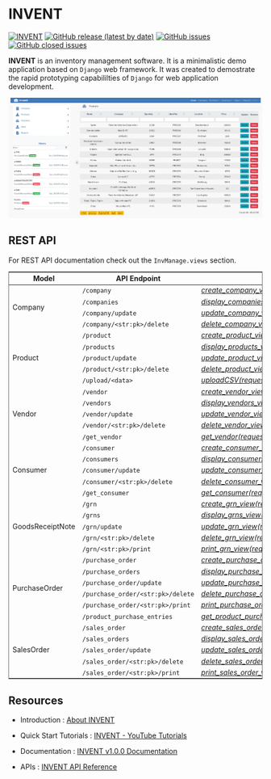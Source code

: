 # INVENT

[![INVENT](https://img.shields.io/badge/INVENT-python-blue)](#)
[![GitHub release (latest by date)](https://img.shields.io/github/v/release/JoshiGirish/InventoryManagement)](https://github.com/JoshiGirish/InventoryManagement/releases/tag/v1.0.0)
[![GitHub issues](https://img.shields.io/github/issues-raw/JoshiGirish/InventoryManagement?color=red)](https://github.com/JoshiGirish/InventoryManagement/issues)
[![GitHub closed issues](https://img.shields.io/github/issues-closed-raw/JoshiGirish/InventoryManagement?color=green)](https://github.com/JoshiGirish/InventoryManagement/issues?q=is%3Aissue+is%3Aclosed)


**INVENT** is an inventory management software. It is a minimalistic demo application based on `Django` web framework. It was created to demostrate the rapid prototyping capabililties of `Django` for web application development.

![INVENT](/docs/images/main.png)


## REST API

For REST API documentation check out the `InvManage.views` section.

<table style="border:1px solid dimgray;">
	<thead>
		<tr>
			<th>
				Model
			</th>
			<th>
				API Endpoint
			</th>
			<th>
				View
			</th>
		</tr>
	</thead>
	<tbody>
	<!-- Company APIs -->
		<tr>
			<td rowspan="4">
				Company
			</td>
			<td>
				<code>/company</code>
			</td>
			<td>
				<a href="https://inventory-management.readthedocs.io/en/latest/autoapi/InvManage/views/company_views/index.html#InvManage.views.company_views.create_company_view" style="font-style:italic;">create_company_view(request)</a>
			</td>
		</tr>
		<tr>
			<td>
				<code>/companies</code>
			</td>
			<td>
				<a href="https://inventory-management.readthedocs.io/en/latest/autoapi/InvManage/views/company_views/index.html#InvManage.views.company_views.display_companies_view" style="font-style:italic;">display_companies_view(request)</a>
			</td>
		</tr>
		<tr>
			<td>
				<code>/company/update</code>
			</td>
			<td>
				<a href="https://inventory-management.readthedocs.io/en/latest/autoapi/InvManage/views/company_views/index.html#InvManage.views.company_views.update_company_view" style="font-style:italic;">update_company_view(request)</a>
			</td>
		</tr>
		<tr>
			<td>
				<code>/company/&lt;str:pk&gt;/delete</code>
			</td>
			<td>
				<a href="https://inventory-management.readthedocs.io/en/latest/autoapi/InvManage/views/company_views/index.html#InvManage.views.company_views.delete_company_view" style="font-style:italic;">delete_company_view(request, pk)</a>
			</td>
		</tr>
		<!-- Product APIs -->
		<tr>
			<td rowspan="5">
				Product
			</td>
			<td>
				<code>/product</code>
			</td>
			<td>
				<a href="https://inventory-management.readthedocs.io/en/latest/autoapi/InvManage/views/product_views/index.html#InvManage.views.product_views.create_product_view" style="font-style:italic;">create_product_view(request)</a>
			</td>
		</tr>
		<tr>
			<td>
				<code>/products</code>
			</td>
			<td>
				<a href="https://inventory-management.readthedocs.io/en/latest/autoapi/InvManage/views/product_views/index.html#InvManage.views.product_views.display_products_view" style="font-style:italic;">display_products_view(request)</a>
			</td>
		</tr>
		<tr>
			<td>
				<code>/product/update</code>
			</td>
			<td>
				<a href="https://inventory-management.readthedocs.io/en/latest/autoapi/InvManage/views/product_views/index.html#InvManage.views.product_views.update_product_view" style="font-style:italic;">update_product_view(request)</a>
			</td>
		</tr>
		<tr>
			<td>
				<code>/product/&lt;str:pk&gt;/delete</code>
			</td>
			<td>
				<a href="https://inventory-management.readthedocs.io/en/latest/autoapi/InvManage/views/product_views/index.html#InvManage.views.product_views.delete_product_view" style="font-style:italic;">delete_product_view(request, pk)</a>
			</td>
		</tr>
		<tr>
			<td>
				<code>/upload/&lt;data&gt;</code>
			</td>
			<td>
				<a href="https://inventory-management.readthedocs.io/en/latest/autoapi/InvManage/views/product_views/index.html#InvManage.views.product_views.uploadCSV" style="font-style:italic;">uploadCSV(request, data)</a>
			</td>
		</tr>
		<!-- Vendor APIs -->
		<tr>
			<td rowspan="5">
				Vendor
			</td>
			<td>
				<code>/vendor</code>
			</td>
			<td>
				<a href="https://inventory-management.readthedocs.io/en/latest/autoapi/InvManage/views/vendor_views/index.html#InvManage.views.vendor_views.create_vendor_view" style="font-style:italic;">create_vendor_view(request)</a>
			</td>
		</tr>
		<tr>
			<td>
				<code>/vendors</code>
			</td>
			<td>
				<a href="https://inventory-management.readthedocs.io/en/latest/autoapi/InvManage/views/vendor_views/index.html#InvManage.views.vendor_views.display_vendors_view" style="font-style:italic;">display_vendors_view(request)</a>
			</td>
		</tr>
		<tr>
			<td>
				<code>/vendor/update</code>
			</td>
			<td>
				<a href="https://inventory-management.readthedocs.io/en/latest/autoapi/InvManage/views/vendor_views/index.html#InvManage.views.vendor_views.update_vendor_view" style="font-style:italic;">update_vendor_view(request)</a>
			</td>
		</tr>
		<tr>
			<td>
				<code>/vendor/&lt;str:pk&gt;/delete</code>
			</td>
			<td>
				<a href="https://inventory-management.readthedocs.io/en/latest/autoapi/InvManage/views/vendor_views/index.html#InvManage.views.vendor_views.delete_vendor_view" style="font-style:italic;">delete_vendor_view(request, pk)</a>
			</td>
		</tr>
		<tr>
			<td>
				<code>/get_vendor</code>
			</td>
			<td>
				<a href="https://inventory-management.readthedocs.io/en/latest/autoapi/InvManage/views/vendor_views/index.html#InvManage.views.vendor_views.get_vendor" style="font-style:italic;">get_vendor(request)</a>
			</td>
		</tr>
		<!-- Consumer APIs -->
		<tr>
			<td rowspan="5">
				Consumer
			</td>
			<td>
				<code>/consumer</code>
			</td>
			<td>
				<a href="https://inventory-management.readthedocs.io/en/latest/autoapi/InvManage/views/consumer_views/index.html#InvManage.views.consumer_views.create_consumer_view" style="font-style:italic;">create_consumer_view(request)</a>
			</td>
		</tr>
		<tr>
			<td>
				<code>/consumers</code>
			</td>
			<td>
				<a href="https://inventory-management.readthedocs.io/en/latest/autoapi/InvManage/views/consumer_views/index.html#InvManage.views.consumer_views.display_consumers_view" style="font-style:italic;">display_consumers_view(request)</a>
			</td>
		</tr>
		<tr>
			<td>
				<code>/consumer/update</code>
			</td>
			<td>
				<a href="https://inventory-management.readthedocs.io/en/latest/autoapi/InvManage/views/consumer_views/index.html#InvManage.views.consumer_views.update_consumer_view" style="font-style:italic;">update_consumer_view(request)</a>
			</td>
		</tr>
		<tr>
			<td>
				<code>/consumer/&lt;str:pk&gt;/delete</code>
			</td>
			<td>
				<a href="https://inventory-management.readthedocs.io/en/latest/autoapi/InvManage/views/consumer_views/index.html#InvManage.views.consumer_views.delete_consumer_view" style="font-style:italic;">delete_consumer_view(request, pk)</a>
			</td>
		</tr>
		<tr>
			<td>
				<code>/get_consumer</code>
			</td>
			<td>
				<a href="https://inventory-management.readthedocs.io/en/latest/autoapi/InvManage/views/consumer_views/index.html#InvManage.views.consumer_views.get_consumer" style="font-style:italic;">get_consumer(request)</a>
			</td>
		</tr>
		<!-- GRN APIs -->
		<tr>
			<td rowspan="5">
				GoodsReceiptNote
			</td>
			<td>
				<code>/grn</code>
			</td>
			<td>
				<a href="https://inventory-management.readthedocs.io/en/latest/autoapi/InvManage/views/goods_receipt_note_views/index.html#InvManage.views.goods_receipt_note_views.create_grn_view" style="font-style:italic;">create_grn_view(request)</a>
			</td>
		</tr>
		<tr>
			<td>
				<code>/grns</code>
			</td>
			<td>
				<a href="https://inventory-management.readthedocs.io/en/latest/autoapi/InvManage/views/goods_receipt_note_views/index.html#InvManage.views.goods_receipt_note_views.display_grns_view" style="font-style:italic;">display_grns_view(request)</a>
			</td>
		</tr>
		<tr>
			<td>
				<code>/grn/update</code>
			</td>
			<td>
				<a href="https://inventory-management.readthedocs.io/en/latest/autoapi/InvManage/views/goods_receipt_note_views/index.html#InvManage.views.goods_receipt_note_views.update_grn_view" style="font-style:italic;">update_grn_view(request)</a>
			</td>
		</tr>
		<tr>
			<td>
				<code>/grn/&lt;str:pk&gt;/delete</code>
			</td>
			<td>
				<a href="https://inventory-management.readthedocs.io/en/latest/autoapi/InvManage/views/goods_receipt_note_views/index.html#InvManage.views.goods_receipt_note_views.delete_grn_view" style="font-style:italic;">delete_grn_view(request, pk)</a>
			</td>
		</tr>
		<tr>
			<td>
				<code>/grn/&lt;str:pk&gt;/print</code>
			</td>
			<td>
				<a href="https://inventory-management.readthedocs.io/en/latest/autoapi/InvManage/views/goods_receipt_note_views/index.html#InvManage.views.goods_receipt_note_views.print_grn_view" style="font-style:italic;">print_grn_view(request, pk)</a>
			</td>
		</tr>
		<!-- PO APIs -->
		<tr>
			<td rowspan="6">
				PurchaseOrder
			</td>
			<td>
				<code>/purchase_order</code>
			</td>
			<td>
				<a href="https://inventory-management.readthedocs.io/en/latest/autoapi/InvManage/views/purchase_order_views/index.html#InvManage.views.purchase_order_views.create_purchase_order_view" style="font-style:italic;">create_purchase_order_view(request)</a>
			</td>
		</tr>
		<tr>
			<td>
				<code>/purchase_orders</code>
			</td>
			<td>
				<a href="https://inventory-management.readthedocs.io/en/latest/autoapi/InvManage/views/purchase_order_views/index.html#InvManage.views.purchase_order_views.display_purchase_orders_view" style="font-style:italic;">display_purchase_orders_view(request)</a>
			</td>
		</tr>
		<tr>
			<td>
				<code>/purchase_order/update</code>
			</td>
			<td>
				<a href="https://inventory-management.readthedocs.io/en/latest/autoapi/InvManage/views/purchase_order_views/index.html#InvManage.views.purchase_order_views.update_purchase_order_view" style="font-style:italic;">update_purchase_order_view(request)</a>
			</td>
		</tr>
		<tr>
			<td>
				<code>/purchase_order/&lt;str:pk&gt;/delete</code>
			</td>
			<td>
				<a href="https://inventory-management.readthedocs.io/en/latest/autoapi/InvManage/views/purchase_order_views/index.html#InvManage.views.purchase_order_views.delete_purchase_order_view" style="font-style:italic;">delete_purchase_order_view(request, pk)</a>
			</td>
		</tr>
		<tr>
			<td>
				<code>/purchase_order/&lt;str:pk&gt;/print</code>
			</td>
			<td>
				<a href="https://inventory-management.readthedocs.io/en/latest/autoapi/InvManage/views/purchase_order_views/index.html#InvManage.views.purchase_order_views.print_purchase_order_view" style="font-style:italic;">print_purchase_order_view(request, pk)</a>
			</td>
		</tr>
		<tr>
			<td>
				<code>/product_purchase_entries</code>
			</td>
			<td>
				<a href="https://inventory-management.readthedocs.io/en/latest/autoapi/InvManage/views/purchase_order_views/index.html#InvManage.views.purchase_order_views.get_product_purchase_entries_view" style="font-style:italic;">get_product_purchase_entries_view(request)</a>
			</td>
		</tr>
		<!-- SO APIs -->
		<tr>
			<td rowspan="6">
				SalesOrder
			</td>
			<td>
				<code>/sales_order</code>
			</td>
			<td>
				<a href="https://inventory-management.readthedocs.io/en/latest/autoapi/InvManage/views/sales_order_views/index.html#InvManage.views.sales_order_views.create_sales_order_view" style="font-style:italic;">create_sales_order_view(request)</a>
			</td>
		</tr>
		<tr>
			<td>
				<code>/sales_orders</code>
			</td>
			<td>
				<a href="https://inventory-management.readthedocs.io/en/latest/autoapi/InvManage/views/sales_order_views/index.html#InvManage.views.sales_order_views.display_sales_orders_view" style="font-style:italic;">display_sales_orders_view(request)</a>
			</td>
		</tr>
		<tr>
			<td>
				<code>/sales_order/update</code>
			</td>
			<td>
				<a href="https://inventory-management.readthedocs.io/en/latest/autoapi/InvManage/views/sales_order_views/index.html#InvManage.views.sales_order_views.update_sales_order_view" style="font-style:italic;">update_sales_order_view(request)</a>
			</td>
		</tr>
		<tr>
			<td>
				<code>/sales_order/&lt;str:pk&gt;/delete</code>
			</td>
			<td>
				<a href="https://inventory-management.readthedocs.io/en/latest/autoapi/InvManage/views/sales_order_views/index.html#InvManage.views.sales_order_views.delete_sales_order_view" style="font-style:italic;">delete_sales_order_view(request, pk)</a>
			</td>
		</tr>
		<tr>
			<td>
				<code>/sales_order/&lt;str:pk&gt;/print</code>
			</td>
			<td>
				<a href="https://inventory-management.readthedocs.io/en/latest/autoapi/InvManage/views/sales_order_views/index.html#InvManage.views.sales_order_views.print_sales_order_view" style="font-style:italic;">print_sales_order_view(request, pk)</a>
			</td>
		</tr>
	</tbody>
</table>

## Resources

- Introduction : [About INVENT](https://inventory-management.readthedocs.io/en/latest/about.html)

- Quick Start Tutorials : [INVENT - YouTube Tutorials](https://inventory-management.readthedocs.io/en/latest/tutorials.html)

- Documentation : [INVENT v1.0.0 Documentation](https://inventory-management.readthedocs.io/en/latest/index.html)

- APIs : [INVENT API Reference](https://inventory-management.readthedocs.io/en/latest/autoapi/index.html)

